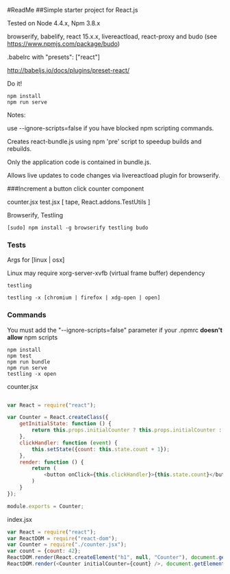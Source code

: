 #ReadMe
##Simple starter project for React.js

Tested on Node 4.4.x, Npm 3.8.x

browserify, babelify, react 15.x.x, livereactload, react-proxy and budo (see https://www.npmjs.com/package/budo)

.babelrc with "presets": ["react"]

http://babeljs.io/docs/plugins/preset-react/

Do it!
~~~
npm install
npm run serve
~~~

Notes:

use --ignore-scripts=false if you have blocked npm scripting commands.

Creates react-bundle.js using npm 'pre' script to speedup builds and rebuilds.

Only the application code is contained in bundle.js.

Allows live updates to code changes via livereactload plugin for browserify.

###Increment a button click counter component

counter.jsx
test.jsx [ tape, React.addons.TestUtils ]

Browserify, Testling

~~~
[sudo] npm install -g browserify testling budo
~~~

### Tests
Args for [linux | osx]

Linux may require xorg-server-xvfb (virtual frame buffer) dependency

~~~
testling
~~~

~~~
testling -x [chromium | firefox | xdg-open | open]
~~~

### Commands

You must add the "--ignore-scripts=false" parameter if your .npmrc **doesn't allow** npm scripts

~~~
npm install
npm test
npm run bundle
npm run serve
testling -x open
~~~

counter.jsx

~~~javascript

var React = require("react");

var Counter = React.createClass({
    getInitialState: function () {
        return this.props.initialCounter ? this.props.initialCounter : {count: 0}
    },
    clickHandler: function (event) {
        this.setState({count: this.state.count + 1});
    },
    render: function () {
        return (
            <button onClick={this.clickHandler}>{this.state.count}</button>
        )
    }
});

module.exports = Counter;

~~~

index.jsx

~~~javascript
var React = require("react");
var ReactDOM = require("react-dom");
var Counter = require("./counter.jsx");
var count = {count: 42};
ReactDOM.render(React.createElement("h1", null, "Counter"), document.getElementById("heading"));
ReactDOM.render(<Counter initialCounter={count} />, document.getElementById("content"));
~~~
